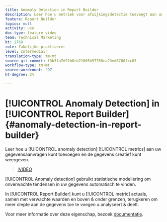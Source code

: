 ```yaml
---
title: Anomaly Detection in Report Builder
description: Leer hoe u metriek voor afwijkingsdetectie toevoegt aan uw gegevensaanvragen en de gegevens creatief weergeeft.
feature: Report Builder
topics: null
activity: use
doc-type: feature video
team: Technical Marketing
kt: 1768
role: Zakelijke praktiserer
level: Intermediair
translation-type: tm+mt
source-git-commit: f3b3fa7d91b0cb21005b57768ca23ed6700fcc03
workflow-type: tm+mt
source-wordcount: '97'
ht-degree: 2%

---
```



# [!UICONTROL Anomaly Detection] in  [!UICONTROL Report Builder] {#anomaly-detection-in-report-builder}

Leer hoe u [!UICONTROL anomaly detection] [!UICONTROL metrics] aan uw gegevensaanvragen kunt toevoegen en de gegevens creatief kunt weergeven.

>[!VIDEO](https://video.tv.adobe.com/v/23543/?quality=12)

[!UICONTROL Anomaly detection] gebruikt statistische modellering om onverwachte tendensen in uw gegevens automatisch te vinden.

In [!UICONTROL Report Builder] kunt u [!UICONTROL metric] actuals, samen met verwachte waarden en boven &amp; onder grenzen, terugkeren om meer diepte aan de gegevens toe te voegen u analyseert &amp; deelt.

Voor meer informatie over deze eigenschap, bezoek [documentatie](https://marketing.adobe.com/resources/help/en_US/arb/anomaly_detection.html).
